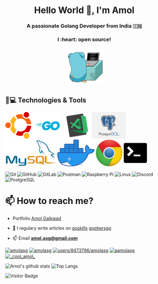 <h1 align="center">Hello World 👋, I'm Amol</h1>
<h3 align="center">A passionate Golang Developer from India 🇮🇳 </h3>
<h3 align="center">I :heart: open source!</h3>


  

<p align="center">
  <img src="https://github.com/gopheramol/gopheramol/blob/master/assets/go.gif"  height="120" />
</p>

## 🚀💻 Technologies & Tools

<p float="left">
  <img src="https://github.com/gopheramol/gopheramol/blob/master/assets/ubu.png"  height="85" />
  <img src="https://github.com/gopheramol/gopheramol/blob/master/assets/go.png"  height="85" />
  <img src="https://github.com/gopheramol/gopheramol/blob/master/assets/vscode.png"  height="85" />
  <img src="https://github.com/gopheramol/gopheramol/blob/master/assets/postgres.png"  height="85" />
  <img src="https://github.com/gopheramol/gopheramol/blob/master/assets/mysql.png"  height="85" />
  <img src="https://github.com/gopheramol/gopheramol/blob/master/assets/docker.png"  height="85" />
  <img src="https://github.com/gopheramol/gopheramol/blob/master/assets/chrome.png"  height="85" />
  <img src="https://github.com/gopheramol/gopheramol/blob/master/assets/terminal-512.png"  height="85" />
 
</p>

![Git](https://img.shields.io/badge/-Git-black?style=flat-square&logo=git)
![GitHub](https://img.shields.io/badge/-GitHub-181717?style=flat-square&logo=github)
![GitLab](https://img.shields.io/badge/-GitLab-FCA121?style=flat-square&logo=gitlab)
![Postman](https://img.shields.io/badge/Postman-black?style=flat-square&logo=postman)
![Raspberry Pi](https://img.shields.io/badge/-Raspberry%20Pi-C51A4A?style=flat-square&logo=Raspberry-Pi)
![Linux](https://img.shields.io/badge/Linux-black?style=flat-square&logo=linux) 
![Discord](https://img.shields.io/badge/Discord-black?style=flat-square&logo=discord)
![PostgreSQL](https://img.shields.io/badge/PostgreSQL-black?style=flat-square&logo=PostgreSQL)


# 📫 How to reach me?

- Portfolio [Amol Gaikwad](https://gopheramol.github.io/)

- 📝 I regulary write articles on [goskills](https://goskills.netlify.app/) [gophersgo](gophersgo.blogspot.com)

- 📫 Email **amol.asg@gmail.com**

 <p float="centre">
<a href="https://twitter.com/amolasg" target="blank"><img align="center" src="https://cdn.jsdelivr.net/npm/simple-icons@3.0.1/icons/twitter.svg" alt="amolasg" height="30" width="30" /></a>
<a href="https://linkedin.com/in/amolasg" target="blank"><img align="center" src="https://cdn.jsdelivr.net/npm/simple-icons@3.0.1/icons/linkedin.svg" alt="amolasg" height="30" width="30" /></a>
<a href="https://stackoverflow.com/users/8473796/amolasg" target="blank"><img align="center" src="https://cdn.jsdelivr.net/npm/simple-icons@3.0.1/icons/stackoverflow.svg" alt="users/8473796/amolasg" height="30" width="30" /></a>
<a href="https://fb.com/aamolasg" target="blank"><img align="center" src="https://cdn.jsdelivr.net/npm/simple-icons@3.0.1/icons/facebook.svg" alt="aamolasg" height="30" width="30" /></a>
<a href="https://instagram.com/amol_7393" target="blank"><img align="center" src="https://cdn.jsdelivr.net/npm/simple-icons@3.0.1/icons/instagram.svg" alt="_cool_amol_" height="30" width="30" /></a>
</p>

![Amol's github stats](https://github-readme-stats.vercel.app/api?username=gopheramol&show_icons=true)
![Top Langs](https://github-readme-stats.vercel.app/api/top-langs/?username=gopheramol)

![Visitor Badge](https://visitor-badge.laobi.icu/badge?page_id=gopheramol.gopheramol)



<!--
**gopheramol/gopheramol** is a ✨ _special_ ✨ repository because its `README.md` (this file) appears on your GitHub profile.

Here are some ideas to get you started:

- 🔭 I’m currently working on ...
- 🌱 I’m currently learning ...
- 👯 I’m looking to collaborate on ...
- 🤔 I’m looking for help with ...
- 💬 Ask me about ...
- 📫 How to reach me: ...
- 😄 Pronouns: ...
- ⚡ Fun fact: ...
-->
